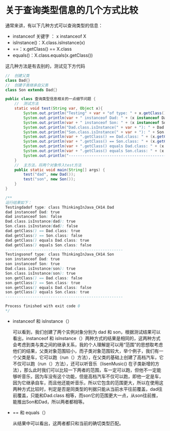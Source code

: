 # 关于查询类型信息的几个方式比较

通常来讲，有以下几种方式可以查询类型的信息：

- instanceof 关键字 ： x instanceof X
- isInstance()：X.class.isInstance(x) 
- ==：x.getClass() == X.class
- equals()：X.class.equals(x.getClass())

这几种方法是有去别的，测试见下方代码

```java
//	创建父类
class Dad{}
//	创建子类继承自父类
class Son extends Dad{}

public class 查询类型信息相关的一点细节问题 {
    //	测试方法
    static void test(String var, Object x){
        System.out.println("Testing" + var + "of type: " + x.getClass());
        System.out.println(var + " instanceof Dad: " + (x instanceof Dad));
        System.out.println(var + " instanceof Son: " + (x instanceof Son));
        System.out.println("Dad.class.isInstance(" + var + "): " + Dad.class.isInstance(x));
        System.out.println("Son.class.isInstance(" + var + "): " + Son.class.isInstance(x));
        System.out.println(var + ".getClass() == Dad.class: " + (x.getClass() == Dad.class));
        System.out.println(var + ".getClass() == Son.class: " + (x.getClass() == Son.class));
        System.out.println(var + ".getClass() equals Dad.class: " + (x.getClass().equals(Dad.class)));
        System.out.println(var + ".getClass() equals Son.class: " + (x.getClass().equals(Son.class)));
        System.out.println("----------------------------------------------------");
    }
	//	主方法，将两个对象传入test方法
    public static void main(String[] args) {
        test("dad", new Dad());
        test("son", new Son());
    }
}

/**
运行结果如下：
Testingdadof type: class ThinkingInJava_CH14.Dad
dad instanceof Dad: true
dad instanceof Son: false
Dad.class.isInstance(dad): true
Son.class.isInstance(dad): false
dad.getClass() == Dad.class: true
dad.getClass() == Son.class: false
dad.getClass() equals Dad.class: true
dad.getClass() equals Son.class: false
----------------------------------------------------
Testingsonof type: class ThinkingInJava_CH14.Son
son instanceof Dad: true
son instanceof Son: true
Dad.class.isInstance(son): true
Son.class.isInstance(son): true
son.getClass() == Dad.class: false
son.getClass() == Son.class: true
son.getClass() equals Dad.class: false
son.getClass() equals Son.class: true
----------------------------------------------------

Process finished with exit code 0
*/


```

- instanceof 和 isInstance（）

  可以看到，我们创建了两个实例对象分别为 dad 和 son，根据测试结果可以看出，instanceof 和 isInstance（）两种方式的结果是相同的，这两种方式会考虑到类与类之间的继承关系，我的个人理解是可以用“范围”的思想取考虑他们的结果，父类对象范围较小，而子类对象范围较大，举个例子，我们有一个父类是车，它可以跑（run（）方法），在父类的基础上创建了高档汽车，它不仅可以跑（run（）方法），还可以听音乐（lisenMusic() 在子类新增的方法），那么此时我们可以比较一下两者的范围，车一定可以跑，但他不一定能够听音乐，因为车没有这个功能，但是高档汽车不仅可以跑，即他一定是车，因为它继承自车，而且他还能听音乐，所以它包含的范围更大，所以在使用这两种方式比较时，判定是否是同类型的判据只能从当前水平往前覆盖，dad往前覆盖，只能和Dad.class 相等，而son它的范围更大一点，从son往前推，能推出Son和Dad，所以两者都相等。

- == 和 equals（）

  从结果中可以看出，这两者都只和当前的确切类型匹配。